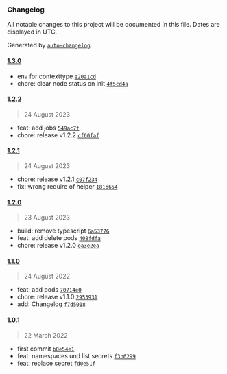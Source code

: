 ### Changelog

All notable changes to this project will be documented in this file. Dates are displayed in UTC.

Generated by [`auto-changelog`](https://github.com/CookPete/auto-changelog).

#### [1.3.0](https://github.com/naimo84/node-red-contrib-kubernetes/compare/1.2.2...1.3.0)

- env for contexttype [`e20a1cd`](https://github.com/naimo84/node-red-contrib-kubernetes/commit/e20a1cd4109cfa2bb044be2f96095d03affe9160)
- chore: clear node status on init [`4f5cd4a`](https://github.com/naimo84/node-red-contrib-kubernetes/commit/4f5cd4a0e97cac94bfd2e9dae0867bc689196afd)

#### [1.2.2](https://github.com/naimo84/node-red-contrib-kubernetes/compare/1.2.1...1.2.2)

> 24 August 2023

- feat: add jobs [`549ac7f`](https://github.com/naimo84/node-red-contrib-kubernetes/commit/549ac7f8c01e83f0087440d43ad0a9232a3cab53)
- chore: release v1.2.2 [`cf60faf`](https://github.com/naimo84/node-red-contrib-kubernetes/commit/cf60faf813baced124750167410391eadfda7fad)

#### [1.2.1](https://github.com/naimo84/node-red-contrib-kubernetes/compare/1.2.0...1.2.1)

> 24 August 2023

- chore: release v1.2.1 [`c07f234`](https://github.com/naimo84/node-red-contrib-kubernetes/commit/c07f234861b9242c74598407c02148f150ff486f)
- fix: wrong require of helper [`181b654`](https://github.com/naimo84/node-red-contrib-kubernetes/commit/181b654626c6d97b3091fad0a9aaed894956fdd5)

#### [1.2.0](https://github.com/naimo84/node-red-contrib-kubernetes/compare/1.1.0...1.2.0)

> 23 August 2023

- build: remove typescript [`6a53776`](https://github.com/naimo84/node-red-contrib-kubernetes/commit/6a53776cee1c534f7b61a3177d55493afc4c0216)
- feat: add delete pods [`408fdfa`](https://github.com/naimo84/node-red-contrib-kubernetes/commit/408fdfa994d3df49d5a2f97e76b62208794dd56e)
- chore: release v1.2.0 [`ea3e2ea`](https://github.com/naimo84/node-red-contrib-kubernetes/commit/ea3e2ea8d3333adb6c5d90d1c4aade3d783cafca)

#### [1.1.0](https://github.com/naimo84/node-red-contrib-kubernetes/compare/1.0.1...1.1.0)

> 24 August 2022

- feat: add pods [`70714e0`](https://github.com/naimo84/node-red-contrib-kubernetes/commit/70714e07e8786dfd12469162f4d877135b268e5a)
- chore: release v1.1.0 [`2953931`](https://github.com/naimo84/node-red-contrib-kubernetes/commit/29539313661bcace20986787f652c4b5159f1e51)
- add: Changelog [`f7d5018`](https://github.com/naimo84/node-red-contrib-kubernetes/commit/f7d5018880a506dccbf0aa70022d4a98c3b2c22a)

#### 1.0.1

> 22 March 2022

- first commit [`b8e54e1`](https://github.com/naimo84/node-red-contrib-kubernetes/commit/b8e54e19313eeafa8ef7362523f75f376a9436e3)
- feat: namespaces und list secrets [`f3b6299`](https://github.com/naimo84/node-red-contrib-kubernetes/commit/f3b6299339061da0c782fe00d0eb860464445901)
- feat: replace secret [`fd0e51f`](https://github.com/naimo84/node-red-contrib-kubernetes/commit/fd0e51f3aa7bee83b959f69cb31927b302848b46)
